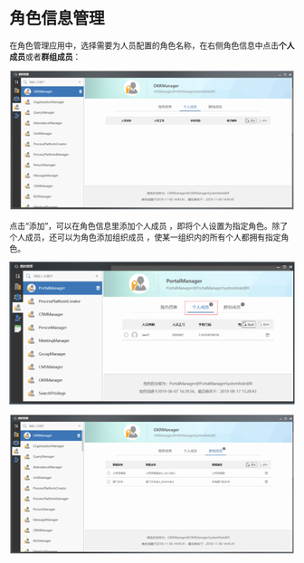 # 角色信息管理

在角色管理应用中，选择需要为人员配置的角色名称，在右侧角色信息中点击**个人成员**或者**群组成员**：

![](../../../.gitbook/assets/image%20%28138%29.png)


点击“添加”，可以在角色信息里添加个人成员 ，即将个人设置为指定角色。除了个人成员，还可以为角色添加组织成员 ，使某一组织内的所有个人都拥有指定角色。

![&#x4E2A;&#x4EBA;&#x6210;&#x5458;](../../../.gitbook/assets/image%20%2894%29.png)

![&#x7FA4;&#x7EC4;&#x6210;&#x5458;](../../../.gitbook/assets/image%20%2877%29.png)

